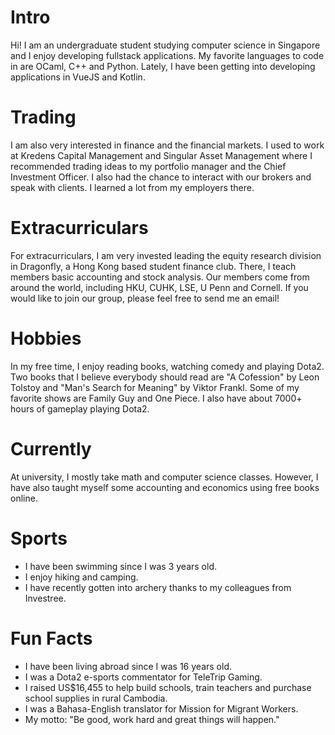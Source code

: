 
# Intro
Hi! I am an undergraduate student studying computer science in Singapore and I enjoy developing fullstack applications. My favorite languages to code in are OCaml, C++ and Python. Lately, I have been getting into developing applications in VueJS and Kotlin. 

# Trading
I am also very interested in finance and the financial markets. I used to work at Kredens Capital Management and Singular Asset Management where I recommended trading ideas to my portfolio manager and the Chief Investment Officer. I also had the chance to interact with our brokers and speak with clients. I learned a lot from my employers there.  


# Extracurriculars 
For extracurriculars, I am very invested leading the equity research division in Dragonfly, a Hong Kong based student finance club. There, I teach members basic accounting and stock analysis. Our members come from around the world, including HKU, CUHK, LSE, U Penn and Cornell. If you would like to join our group, please feel free to send me an email! 

# Hobbies
In my free time, I enjoy reading books, watching comedy and playing Dota2. Two books that I believe everybody should read are "A Cofession" by Leon Tolstoy and "Man's Search for Meaning" by Viktor Frankl. Some of my favorite shows are Family Guy and One Piece. I also have about 7000+ hours of gameplay playing Dota2.

# Currently
At university, I mostly take math and computer science classes. However, I have also taught myself some accounting and economics using free books online. 
# Sports
- I have been swimming since I was 3 years old. 
- I enjoy hiking and camping.
- I have recently gotten into archery thanks to my colleagues from Investree.

# Fun Facts
- I have been living abroad since I was 16 years old. 
- I was a Dota2 e-sports commentator for TeleTrip Gaming.
- I raised US$16,455 to help build schools, train teachers and purchase school supplies in rural Cambodia.
- I was a Bahasa-English translator for Mission for Migrant Workers.
- My motto: "Be good, work hard and great things will happen."